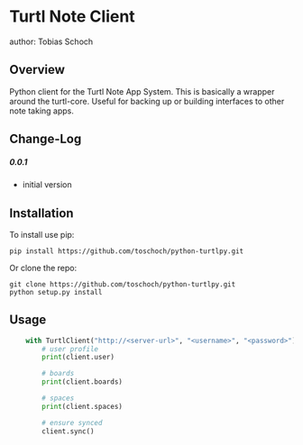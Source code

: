 Turtl Note Client
===============================
author: Tobias Schoch

Overview
--------

Python client for the Turtl Note App System. This is basically a wrapper around the turtl-core. Useful for backing up or building interfaces to other note taking apps.


Change-Log
----------
##### 0.0.1
* initial version


Installation
------------

To install use pip:

    pip install https://github.com/toschoch/python-turtlpy.git


Or clone the repo:

    git clone https://github.com/toschoch/python-turtlpy.git
    python setup.py install


    
Usage
-----

```python
    with TurtlClient("http://<server-url>", "<username>", "<password>") as client:
        # user profile
        print(client.user)

        # boards
        print(client.boards)

        # spaces
        print(client.spaces)

        # ensure synced
        client.sync()
```